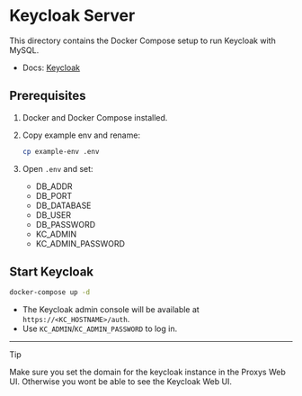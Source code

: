 # Keycloak Server

This directory contains the Docker Compose setup to run Keycloak with MySQL.

- Docs: [Keycloak](https://www.keycloak.org/documentation)

## Prerequisites

1. Docker and Docker Compose installed.
2. Copy example env and rename:

   ```bash
   cp example-env .env
   ```
3. Open `.env` and set:
   - DB_ADDR
   - DB_PORT
   - DB_DATABASE
   - DB_USER
   - DB_PASSWORD
   - KC_ADMIN
   - KC_ADMIN_PASSWORD

## Start Keycloak

```bash
docker-compose up -d
```

- The Keycloak admin console will be available at `https://<KC_HOSTNAME>/auth`.
- Use `KC_ADMIN`/`KC_ADMIN_PASSWORD` to log in.

---

> [!TIP] 
>Make sure you set the domain for the keycloak instance in the Proxys Web UI. Otherwise you wont be able to see the Keycloak Web UI. 
> 